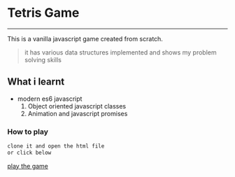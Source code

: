 # Tetris Game
___
 This is a vanilla javascript game  created from scratch.
 > it has various data structures implemented and shows my problem solving skills
 
 ## What i learnt
 * modern es6 javascript
    1. Object oriented javascript classes
    1. Animation and javascript promises
 
### How to play
```bash
clone it and open the html file
or click below
```
[play the game](http://wanyekitetris.netrify.com)
